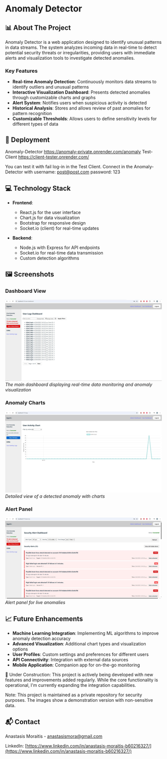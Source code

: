 # Anomaly Detector

## 📊 About The Project

Anomaly Detector is a web application designed to identify unusual patterns in data streams. The system analyzes incoming data in real-time to detect potential security threats or irregularities, providing users with immediate alerts and visualization tools to investigate detected anomalies.

### Key Features

- **Real-time Anomaly Detection**: Continuously monitors data streams to identify outliers and unusual patterns
- **Interactive Visualization Dashboard**: Presents detected anomalies through customizable charts and graphs
- **Alert System**: Notifies users when suspicious activity is detected
- **Historical Analysis**: Stores and allows review of past anomalies for pattern recognition
- **Customizable Thresholds**: Allows users to define sensitivity levels for different types of data

## 🎥 Deployment

Anomaly-Detector
https://anomaly-private.onrender.com/anomaly
Test-Client
https://client-tester.onrender.com/

You can test it with fail log-in in the Test Client.
Connect in the Anomaly-Detector with username: post@post.com password: 123


## 💻 Technology Stack

- **Frontend**: 
  - React.js for the user interface
  - Chart.js for data visualization
  - Bootstrap for responsive design
  - Socket.io (client) for real-time updates

- **Backend**:
  - Node.js with Express for API endpoints
  - Socket.io for real-time data transmission
  - Custom detection algorithms

## 🖼️ Screenshots

### Dashboard View
![Dashboard View](./images/user-dashboard.jpg)
*The main dashboard displaying real-time data monitoring and anomaly visualization*

### Anomaly Charts
![Anomaly Charts](./images/user-charts.jpg)
*Detailed view of a detected anomaly with charts*

### Alert Panel
![Alert Panel](./images/anomaly-alerts.jpg)
*Alert panel for live anomalies*

## 📈 Future Enhancements

- **Machine Learning Integration**: Implementing ML algorithms to improve anomaly detection accuracy
- **Advanced Visualization**: Additional chart types and visualization options
- **User Profiles**: Custom settings and preferences for different users
- **API Connectivity**: Integration with external data sources
- **Mobile Application**: Companion app for on-the-go monitoring

🚧 Under Construction: This project is actively being developed with new features and improvements added regularly. While the core functionality is operational,
 I'm currently expanding the integration capabilities.

Note: This project is maintained as a private repository for security purposes. The images show a demonstration version with non-sensitive data.

## 📬 Contact

Anastasis Moraitis - [anastasismora@gmail.com](mailto:anastasismora@gmail.com)

LinkedIn: [https://www.linkedin.com/in/anastasis-moraitis-b60216327/](https://www.linkedin.com/in/anastasis-moraitis-b60216327/)
